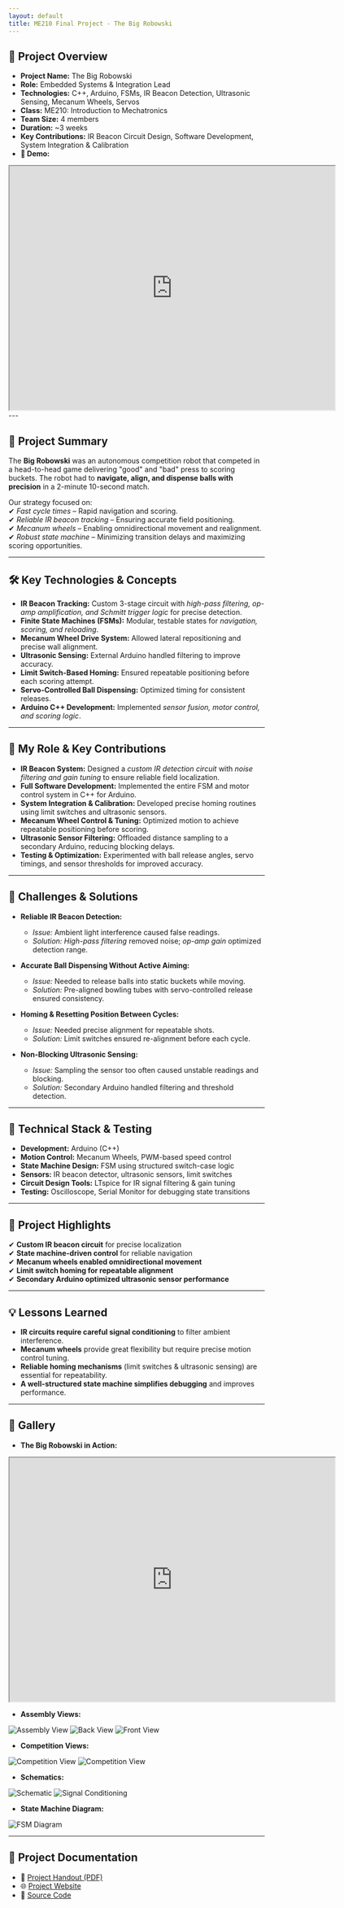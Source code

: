 ```yaml
---
layout: default
title: ME210 Final Project - The Big Robowski
---
```


## 🚀 **Project Overview**  
- **Project Name:** The Big Robowski  
- **Role:** Embedded Systems & Integration Lead  
- **Technologies:** C++, Arduino, FSMs, IR Beacon Detection, Ultrasonic Sensing, Mecanum Wheels, Servos  
- **Class:** ME210: Introduction to Mechatronics  
- **Team Size:** 4 members  
- **Duration:** ~3 weeks  
- **Key Contributions:** IR Beacon Circuit Design, Software Development, System Integration & Calibration  
- **🎥 Demo:**  
<div class="video-container">  
  <iframe src="https://drive.google.com/file/d/1GwEzH1EEjeklagSo2PLMwOActZVRriIb/preview" width="640" height="480" allow="autoplay"></iframe> 
</div>  
---

## 📖 **Project Summary**  

The **Big Robowski** was an autonomous competition robot that competed in a head-to-head game delivering "good" and "bad" press to scoring buckets. The robot had to **navigate, align, and dispense balls with precision** in a 2-minute 10-second match.  

Our strategy focused on:  
✔ *Fast cycle times* – Rapid navigation and scoring.  
✔ *Reliable IR beacon tracking* – Ensuring accurate field positioning.  
✔ *Mecanum wheels* – Enabling omnidirectional movement and realignment.  
✔ *Robust state machine* – Minimizing transition delays and maximizing scoring opportunities.  

---

## 🛠️ **Key Technologies & Concepts**  

- **IR Beacon Tracking:** Custom 3-stage circuit with *high-pass filtering, op-amp amplification, and Schmitt trigger logic* for precise detection.  
- **Finite State Machines (FSMs):** Modular, testable states for *navigation, scoring, and reloading*.  
- **Mecanum Wheel Drive System:** Allowed lateral repositioning and precise wall alignment.  
- **Ultrasonic Sensing:** External Arduino handled filtering to improve accuracy.  
- **Limit Switch-Based Homing:** Ensured repeatable positioning before each scoring attempt.  
- **Servo-Controlled Ball Dispensing:** Optimized timing for consistent releases.  
- **Arduino C++ Development:** Implemented *sensor fusion, motor control, and scoring logic*.  

---

## 👤 **My Role & Key Contributions**  

- **IR Beacon System:** Designed a *custom IR detection circuit* with *noise filtering and gain tuning* to ensure reliable field localization.  
- **Full Software Development:** Implemented the entire FSM and motor control system in C++ for Arduino.  
- **System Integration & Calibration:** Developed precise homing routines using limit switches and ultrasonic sensors.  
- **Mecanum Wheel Control & Tuning:** Optimized motion to achieve repeatable positioning before scoring.  
- **Ultrasonic Sensor Filtering:** Offloaded distance sampling to a secondary Arduino, reducing blocking delays.  
- **Testing & Optimization:** Experimented with ball release angles, servo timings, and sensor thresholds for improved accuracy.  

---

## 🚩 **Challenges & Solutions**  

- **Reliable IR Beacon Detection:**  
  - *Issue:* Ambient light interference caused false readings.  
  - *Solution:* *High-pass filtering* removed noise; *op-amp gain* optimized detection range.  

- **Accurate Ball Dispensing Without Active Aiming:**  
  - *Issue:* Needed to release balls into static buckets while moving.  
  - *Solution:* Pre-aligned bowling tubes with servo-controlled release ensured consistency.  

- **Homing & Resetting Position Between Cycles:**  
  - *Issue:* Needed precise alignment for repeatable shots.  
  - *Solution:* Limit switches ensured re-alignment before each cycle.  

- **Non-Blocking Ultrasonic Sensing:**  
  - *Issue:* Sampling the sensor too often caused unstable readings and blocking.  
  - *Solution:* Secondary Arduino handled filtering and threshold detection.  

---

## 🧰 **Technical Stack & Testing**  

- **Development:** Arduino (C++)  
- **Motion Control:** Mecanum Wheels, PWM-based speed control  
- **State Machine Design:** FSM using structured switch-case logic  
- **Sensors:** IR beacon detector, ultrasonic sensors, limit switches  
- **Circuit Design Tools:** LTspice for IR signal filtering & gain tuning  
- **Testing:** Oscilloscope, Serial Monitor for debugging state transitions  

---

## 🌟 **Project Highlights**  

✔ **Custom IR beacon circuit** for precise localization  
✔ **State machine-driven control** for reliable navigation  
✔ **Mecanum wheels enabled omnidirectional movement**  
✔ **Limit switch homing for repeatable alignment**  
✔ **Secondary Arduino optimized ultrasonic sensor performance**  

---

## 💡 **Lessons Learned**  

- **IR circuits require careful signal conditioning** to filter ambient interference.  
- **Mecanum wheels** provide great flexibility but require precise motion control tuning.  
- **Reliable homing mechanisms** (limit switches & ultrasonic sensing) are essential for repeatability.  
- **A well-structured state machine simplifies debugging** and improves performance.  

---

## 📸 **Gallery**  

- **The Big Robowski in Action:**  
<div class="video-container">  
  <iframe src="https://drive.google.com/file/d/1GwEzH1EEjeklagSo2PLMwOActZVRriIb/preview" width="640" height="480" allow="autoplay"></iframe> 
</div>  

- **Assembly Views:**  
<div class="image-container">
  <img src="../assets/images/me210-robowski/210-robowski.png" alt="Assembly View">
  <img src="../assets/images/me210-robowski/210-main.png" alt="Back View">
  <img src="../assets/images/me210-robowski/robowski-back.jpg" alt="Front View">
</div>

- **Competition Views:**  
<div class="image-container">
  <img src="../assets/images/me210-robowski/comp-1-210.jpg" alt="Competition View">
  <img src="../assets/images/me210-robowski/comp-2-210.jpg" alt="Competition View">
</div>

- **Schematics:**  
<div class="image-container">
  <img src="../assets/images/me210-robowski/schematic-beacon.jpg" alt="Schematic">
  <img src="../assets/images/me210-robowski/IRBeacon-210.png" alt="Signal Conditioning">
</div>

- **State Machine Diagram:**  
<div class="image-container">
  <img src="../assets/images/me210-robowski/210MainStateMachine.png" alt="FSM Diagram">
</div>

---

## 📂 **Project Documentation**  
- 📄 <a href="../assets/docs/ME210_W23_Project.pdf" target="_blank" rel="noopener noreferrer">Project Handout (PDF)</a>  
- 🌐 <a href="https://sites.google.com/stanford.edu/the-big-robowski/home" target="_blank" rel="noopener noreferrer">Project Website</a>  
- 🔗 <a href="https://sites.google.com/stanford.edu/the-big-robowski/software" target="_blank" rel="noopener noreferrer">Source Code</a>  